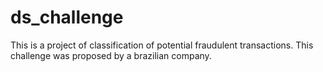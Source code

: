 # ds_challenge

This is a project of classification of potential fraudulent transactions. This challenge was proposed by a brazilian company.
